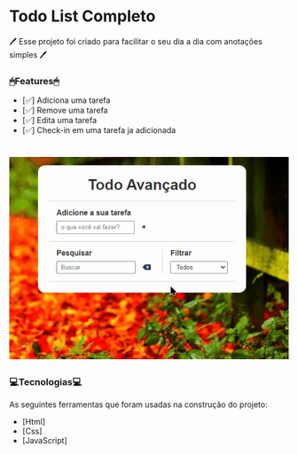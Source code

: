 # Todo List Completo

<p>🖊 Esse projeto foi criado para facilitar o seu dia a dia com anotações simples 🖊</p>

### 🖱Features🖱

- [✅] Adiciona uma tarefa
- [✅] Remove uma tarefa 
- [✅] Edita uma tarefa
- [✅] Check-in em uma tarefa ja adicionada


<h1 align="center"><img alt="Readme" title="Readme" src="./img/Todo List Completo.gif"/></h1>


### 💻Tecnologias💻

As seguintes ferramentas que foram usadas na construção do projeto:

- [Html]
- [Css]
- [JavaScript]